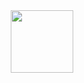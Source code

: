 <div id="header" align="center">
  <img src="https://media.giphy.com/media/M9gbBd9nbDrOTu1Mqx/giphy.gif" width="100"/>
</div
### :fire: My Stats :
https://github-readme-streak-stats.herokuapp.com/?user=Dynamiccode28
